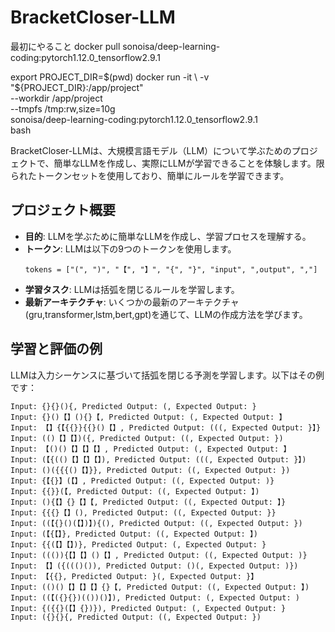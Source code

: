# BracketCloser-LLM

最初にやること
docker pull sonoisa/deep-learning-coding:pytorch1.12.0_tensorflow2.9.1


export PROJECT_DIR=$(pwd)
docker run -it \
  -v "${PROJECT_DIR}:/app/project" \
  --workdir /app/project \
  --tmpfs /tmp:rw,size=10g \
  sonoisa/deep-learning-coding:pytorch1.12.0_tensorflow2.9.1 \
  bash



BracketCloser-LLMは、大規模言語モデル（LLM）について学ぶためのプロジェクトで、簡単なLLMを作成し、実際にLLMが学習できることを体験します。限られたトークンセットを使用しており、簡単にルールを学習できます。

## プロジェクト概要
- **目的**: LLMを学ぶために簡単なLLMを作成し、学習プロセスを理解する。
- **トークン**: LLMは以下の9つのトークンを使用します。
  ```
  tokens = ["(", ")", "【", "】", "{", "}", "input", ",output", ","]
  ```
- **学習タスク**: LLMは括弧を閉じるルールを学習します。
- **最新アーキテクチャ**: いくつかの最新のアーキテクチャ(gru,transformer,lstm,bert,gpt)を通じて、LLMの作成方法を学びます。

## 学習と評価の例
LLMは入力シーケンスに基づいて括弧を閉じる予測を学習します。以下はその例です：

```
Input: {}{}(){, Predicted Output: (, Expected Output: }
Input: {}()【】(){}【, Predicted Output: (, Expected Output: 】
Input: 【】{【{{}}{{}()【】, Predicted Output: (((, Expected Output: }】}
Input: (()【】【】)({, Predicted Output: ((, Expected Output: })
Input: 【()()【】【】【】, Predicted Output: (, Expected Output: 】
Input: (【{(()【】【】【】), Predicted Output: (((, Expected Output: }】)
Input: ()({{{()【】}}, Predicted Output: ((, Expected Output: })
Input: {【{}】(【】, Predicted Output: ((, Expected Output: )}
Input: {{}}(【, Predicted Output: ((, Expected Output: 】)
Input: (){【】{}【】【, Predicted Output: ((, Expected Output: 】}
Input: {{{}【】(), Predicted Output: ((, Expected Output: }}
Input: ((【{}()(【】)】){(), Predicted Output: ((, Expected Output: })
Input: (【{【】}, Predicted Output: ((, Expected Output: 】)
Input: {{(【】【】)}, Predicted Output: (, Expected Output: }
Input: ((()){【】【】()【】, Predicted Output: ((, Expected Output: )}
Input: 【】({((()()), Predicted Output: ()(, Expected Output: )})
Input: 【{{}, Predicted Output: }(, Expected Output: }】
Input: (()()【】【】【】{}【, Predicted Output: ((, Expected Output: 】)
Input: ((【({}{})(())()】), Predicted Output: (, Expected Output: )
Input: {({{}(【】{})}), Predicted Output: (, Expected Output: }
Input: ({}{}{, Predicted Output: ((, Expected Output: })
```